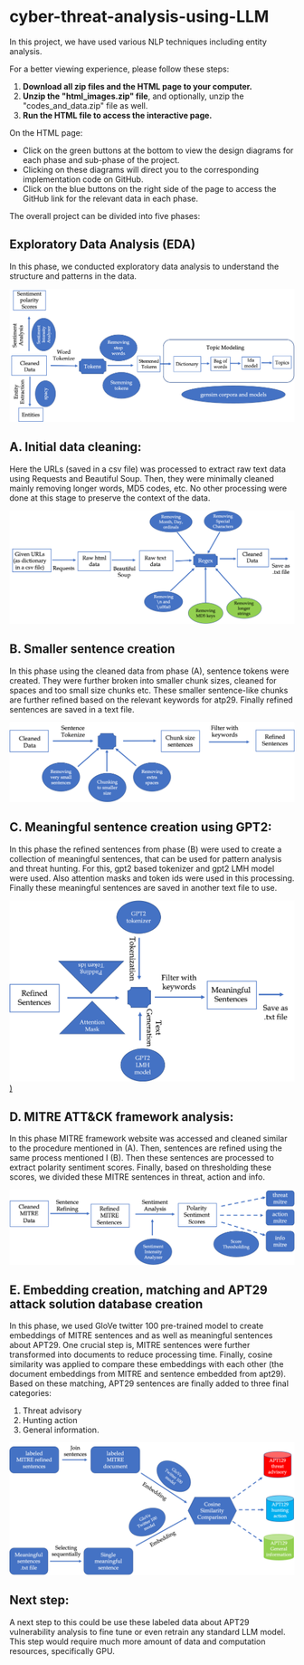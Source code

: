 # cyber-threat-analysis-using-LLM

In this project, we have used various NLP techniques including entity analysis.

For a better viewing experience, please follow these steps:

1. **Download all zip files and the HTML page to your computer.**
2. **Unzip the "html_images.zip" file**, and optionally, unzip the "codes_and_data.zip" file as well.
3. **Run the HTML file to access the interactive page.**

On the HTML page:
- Click on the green buttons at the bottom to view the design diagrams for each phase and sub-phase of the project.
- Clicking on these diagrams will direct you to the corresponding implementation code on GitHub.
- Click on the blue buttons on the right side of the page to access the GitHub link for the relevant data in each phase.

The overall project can be divided into five phases:

## Exploratory Data Analysis (EDA)

In this phase, we conducted exploratory data analysis to understand the structure and patterns in the data.

[![EDA Diagram](https://github.com/shubha07m/cyber-threat-analysis-using-LLM/blob/main/html_images/eda.png)](https://github.com/shubha07m/cyber-threat-analysis-using-LLM/blob/main/preprocess.py)

## A. Initial data cleaning:

Here the URLs (saved in a csv file) was processed to extract raw text data using Requests and Beautiful Soup. Then, they were minimally cleaned mainly removing longer words, MD5 codes, etc. No other processing were done at this stage to preserve the context of the data.

[![Phase A Diagram](https://github.com/shubha07m/cyber-threat-analysis-using-LLM/blob/main/html_images/cleaning.png)](https://github.com/shubha07m/cyber-threat-analysis-using-LLM/blob/main/data_cleaning.ipynb)

## B. Smaller sentence creation

In this phase using the cleaned data from phase (A), sentence tokens were created. They were further broken into smaller chunk sizes, cleaned for spaces and too small size chunks etc. These smaller sentence-like chunks are further refined based on the relevant keywords for atp29. Finally refined sentences are saved in a text file.

[![Phase B Diagram](https://github.com/shubha07m/cyber-threat-analysis-using-LLM/blob/main/html_images/sentence_refining.png)](https://github.com/shubha07m/cyber-threat-analysis-using-LLM/blob/main/apt_analysis.ipynb)

## C. Meaningful sentence creation using GPT2:

In this phase the refined sentences from phase (B) were used to create a collection of meaningful sentences, that can be used for pattern analysis and threat hunting. For this, gpt2 based tokenizer and gpt2 LMH model were used. Also attention masks and token ids were used in this processing. Finally these meaningful sentences are saved in another text file to use.

[![Phase C Diagram](https://github.com/shubha07m/cyber-threat-analysis-using-LLM/blob/main/html_images/sentence_generation.png))](https://github.com/shubha07m/cyber-threat-analysis-using-LLM/blob/main/apt_analysis.ipynb)

## D. MITRE ATT&CK framework analysis:
In this phase MITRE framework website was accessed and cleaned similar to the procedure mentioned in (A). Then, sentences are refined using the same process mentioned I (B). Then these sentences are processed to extract polarity sentiment scores. Finally, based on thresholding these scores, we divided these MITRE sentences in threat, action and info.

[![Phase D Diagram](https://github.com/shubha07m/cyber-threat-analysis-using-LLM/blob/main/html_images/mitredata_thresholded.png)]([code_link](https://github.com/shubha07m/cyber-threat-analysis-using-LLM/blob/main/mitre_analysis.ipynb))

## E. Embedding creation, matching and APT29 attack solution database creation

In this phase, we used GloVe twitter 100 pre-trained model to create embeddings of MITRE sentences and as well as meaningful sentences about APT29. One crucial step is, MITRE sentences were further transformed into documents to reduce processing time. Finally, cosine similarity was applied to compare these embeddings with each other (the document embeddings from MITRE and sentence embedded from apt29). Based on these matching, APT29 sentences are finally added to three final categories: 

1. Threat advisory 
2. Hunting action 
3. General information.

[![Phase E Diagram](https://github.com/shubha07m/cyber-threat-analysis-using-LLM/blob/main/html_images/final.png)](https://github.com/shubha07m/cyber-threat-analysis-using-LLM/blob/main/mitre_analysis.ipynb)


## Next step:

A next step to this could be use these labeled data about APT29 vulnerability analysis to fine tune or even retrain any standard LLM model. This step would require much more amount of data and computation resources, specifically GPU.
